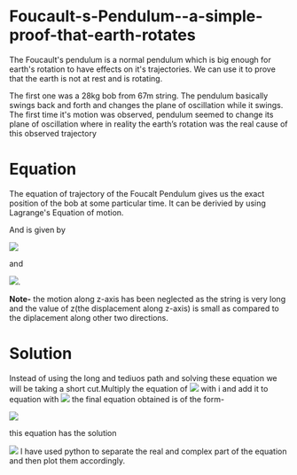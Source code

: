 # Foucault-s-Pendulum--a-simple-proof-that-earth-rotates
The Foucault's pendulum is a normal pendulum which is big enough for earth's rotation to have effects on it's trajectories. We can use it to prove that the earth is not at rest and is rotating.

The first one was a  28kg bob from 67m string. The pendulum basically swings back and forth and changes the plane of oscillation while it swings. The first time it's motion was observed, pendulum seemed to change its plane of oscillation where in reality the earth’s rotation was the real cause of this observed trajectory

# Equation 
The equation of trajectory of the Foucalt Pendulum gives us the exact position of the bob at some particular time. It can be derivied by using Lagrange's Equation of motion.

And is given by

<img src="https://render.githubusercontent.com/render/math?math=\ddot{x} - 2\dot{y}\Omega\sin(\lambda) %2B\frac{gx}{l} = 0">

and 

<img src="https://render.githubusercontent.com/render/math?math=\ddot{y} %2B2\dot{x}\Omega\sin(\lambda) %2B\frac{gy}{l} = 0">.

**Note-** 
the motion along z-axis has been neglected as the string is very long and the value of z(the displacement along z-axis) is small as compared to the diplacement along other two directions.

# Solution
Instead of using the long and tediuos path and solving these equation we will be taking a short cut.Multiply the equation of <img src="https://render.githubusercontent.com/render/math?math=\ddot{y}"> with i and add it to equation with <img src="https://render.githubusercontent.com/render/math?math=\ddot{x} ">
the final equation obtained is of the form-

<img src="https://render.githubusercontent.com/render/math?math=\ddot{p} %2B2i\dot{p}\Omega\sin(\lambda) %2B\frac{gp}{l} = 0">

this equation has the solution 


<img src="https://render.githubusercontent.com/render/math?math=p =( C_1 e^{i\sqrt{\frac{g}{l}}t}  %2BC_2 e^{-i\sqrt{\frac{g}{l}}t}) = e^{-i \Omega sin(\lambda)}" >
I have used python to separate the real and complex part of the equation and then  plot them accordingly.
